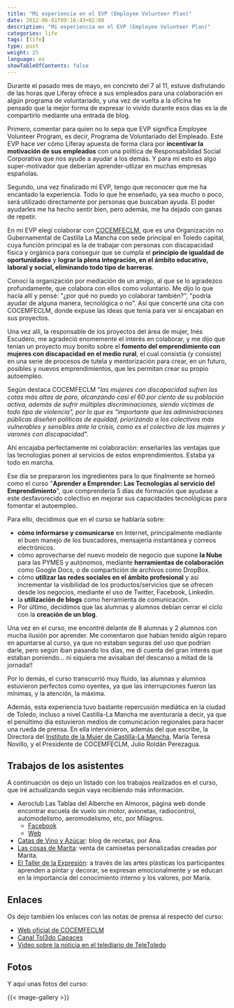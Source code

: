 ```yaml
---
title: "Mi experiencia en el EVP (Employee Volunteer Plan)"
date: 2012-06-01T09:16:43+02:00
description: "Mi experiencia en el EVP (Employee Volunteer Plan)"
categories: life
tags: [life]
type: post
weight: 25
language: es
showTableOfContents: false
---
```


Durante el pasado mes de mayo, en concreto del 7 al 11, estuve disfrutando de las horas que Liferay ofrece a sus empleados para una colaboración en algún programa de voluntariado, y una vez de vuelta a la oficina he pensado que la mejor forma de expresar lo vivido durante esos días es la de compartirlo mediante una entrada de blog.

Primero, comentar para quien no lo sepa que EVP significa Employee Volunteer Program, es decir, Programa de Voluntariado del Empleado. Este EVP hace ver cómo Liferay apuesta de forma clara por **incentivar la motivación de sus empleados** con una política de Responsabilidad Social Corporativa que nos ayude a ayudar a los demás. Y para mí esto es algo super-motivador que deberían aprender-utlizar en muchas empresas españolas.

Segundo, una vez finalizado mi EVP, tengo que reconocer que me ha encantado la experiencia. Todo lo que he enseñado, ya sea mucho o poco, será utilizado directamente por personas que buscaban ayuda. El poder ayudarles me ha hecho sentir bien, pero además, me ha dejado con ganas de repetir.

En mi EVP elegí colaborar con [COCEMFECLM](http://www.cocemfeclm.org/), que es una Organización no Gubernamental de Castilla La Mancha con sede principal en Toledo capital, cuya función principal es la de trabajar con personas con discapacidad física y orgánica para conseguir que se cumpla el **principio de igualdad de oportunidades** y **lograr la plena integración, en el ámbito educativo, laboral y social, eliminando todo tipo de barreras**.

Conocí la organización por mediación de un amigo, al que se lo agradezco profundamente, que colabora con ellos como voluntario. Me dijo lo que hacía allí y pensé: "¿por qué no puedo yo colaborar también?", "podría ayudar de alguna manera, tecnológica o no". Así que concerté una cita con COCEMFECLM, donde expuse las ideas que tenía para ver si encajaban en sus proyectos.

Una vez allí, la responsable de los proyectos del área de mujer, Inés Escudero, me agradeció enomemente el interés en colaborar, y me dijo que tenían un proyecto muy bonito sobre el **fomento del emprendimiento con mujeres con discapacidad en el medio rural**, el cual consistía (y consiste) en una serie de procesos de tutela y mentorización para crear, en un futuro, posibles y nuevos emprendimientos, que les permitan crear su propio autoempleo.

Según destaca COCEMFECLM "_las mujeres con discapacidad sufren las cotas más altas de paro, alcanzando casi el 60 por ciento de su población activa, además de sufrir múltiples discriminaciones, siendo víctimas de todo tipo de violencia", por lo que es "importante que las administraciones públicas diseñen políticas de equidad, priorizando a los colectivos más vulnerables y sensibles ante la crisis, como es el colectivo de las mujeres y varones con discapacidad_".

Ahí encajaba perfectamente mi colaboración: enseñarles las ventajas que las tecnologías ponen al servicios de estos emprendimientos. Estaba ya todo en marcha.

Ese día se prepararon los ingredientes para lo que finalmente se horneó como el curso "**Aprender a Emprender: Las Tecnologías al servicio del Emprendimiento**", que comprendería 5 días de formación que ayudase a este desfavorecido colectivo en mejorar sus capacidades tecnológicas para fomentar el autoempleo.

Para ello, decidimos que en el curso se hablaría sobre:

- **cómo informarse y comunicarse** en Internet, principalmente mediante el buen manejo de los buscadores, mensajería instantánea y correos electrónicos.
- cómo aprovecharse del nuevo modelo de negocio que supone **la Nube** para las PYMES y autónomos, mediante **herramientas de colaboración** como Google Docs, o de compartición de archivos como DropBox.
- cómo **utilizar las redes sociales en el ámbito profesional** y así incrementar la visibilidad de los productos/servicios que se ofrecen desde los negocios, mediante el uso de Twitter, Facebook, Linkedin.
- la **utilización de blogs** como herramienta de comunicación.
- Por último, decidimos que las alumnas y alumnos debían cerrar el ciclo con la **creación de un blog**.

Una vez en el curso, me encontré delante de 8 alumnas y 2 alumnos con mucha ilusión por aprender. Me comentaron que habían tenido algún reparo en apuntarse al curso, ya que no estaban seguras del uso que podrían darle, pero según iban pasando los días, me di cuenta del gran interés que estaban poniendo... ni siquiera me avisaban del descanso a mitad de la jornada!!

Por lo demás, el curso transcurrió muy fluido, las alumnas y alumnos estuvieron perfectos como oyentes, ya que las interrupciones fueron las mínimas, y la atención, la máxima.

Además, esta experiencia tuvo bastante repercusión mediática en la ciudad de Toledo, incluso a nivel Castilla-La Mancha me aventuraría a decir, ya que el penúltimo día estuvieron medios de comunicación regionales para hacer una rueda de prensa. En ella intervinieron, además del que escribe, la Directora del [Instituto de la Mujer de Castilla-La Mancha](http://www.institutomujer.jccm.es/), María Teresa Novillo, y el Presidente de COCEMFECLM, Julio Roldán Perezagua.

## Trabajos de los asistentes

A continuación os dejo un listado con los trabajos realizados en el curso, que iré actualizando según vaya recibiendo más información.

- Aeroclub Las Tablas del Alberche en Almorox, página web donde encontrar escuela de vuelo sin motor, avionetas, radiocontrol, automodelismo, aeromodelismo, etc, por Milagros.
    - [Facebook](http://es-es.facebook.com/AeroclubLasTablas)
    - [Web](http://aeroclublastablas.com/)
- [Catas de Vino y Azúcar](http://catasdevinoyazucar.blogspot.com.es/): blog de recetas, por Ana.
- [Las cosas de Marita](http://lascosasdemarita.wordpress.com/): venta de camisetas personalizadas creadas por Marita.
- [El Taller de la Expresión](http://eltallerdelaexpresion.blogspot.com.es/): a través de las artes plásticas los participantes aprenden a pintar y decorar, se expresan emocionalmente y se educan en la importancia del conocimiento interno y los valores, por María.

## Enlaces
Os dejo también los enlaces con las notas de prensa al respecto del curso:

- [Web oficial de COCEMFECLM](http://cocemfeclm.org/actualidad_detalle.php?identrada=490)
- [Canal Tol3do Capaces](http://tol3do.es/capaces/120510_cocemfe_emprendimiento.htm)
- [Video sobre la noticia en el telediario de TeleToledo](http://www.youtube.com/watch?v=wBhVRKoHEDY)
 

## Fotos
Y aquí unas fotos del curso:

{{< image-gallery >}}
